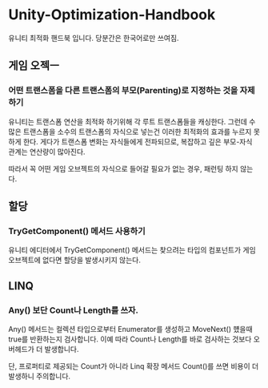 # Unity-Optimization-Handbook
유니티 최적화 핸드북 입니다. 당분간은 한국어로만 쓰여짐.


## 게임 오젝ㅡ

### 어떤 트랜스폼을 다른 트랜스폼의 부모(Parenting)로 지정하는 것을 자제하기
유니티는 트랜스폼 연산을 최적화 하기위해 각 루트 트랜스폼들을 캐싱한다.
그런데 수많은 트랜스폼을 소수의 트랜스폼의 자식으로 넣는건 이러한 최적화의 효과를 누르지 못하게 한다. 게다가 트랜스폼 변화는 자식들에게 전파되므로, 복잡하고 깊은 부모-자식 관계는 연산량이 많아진다.

따라서 꼭 어떤 게임 오브젝트의 자식으로 들어갈 필요가 없는 경우, 패런팅 하지 않는다.



## 할당

### TryGetComponent() 메서드 사용하기
유니티 에디터에서 TryGetComponent() 메서드는 찾으려는 타입의 컴포넌트가 게임 오브젝트에 없다면 할당을 발생시키지 않는다.

## LINQ

### Any() 보단 Count나 Length를 쓰자.
Any() 메서드는 컬렉션 타입으로부터 Enumerator를 생성하고 MoveNext() 헀을때 true를 반환하는지 검사합니다.
이예 따라 Count나 Length를 바로 검사하는 것보다 오버헤드가 더 발생합니다.

단, 프로퍼티로 제공되는 Count가 아니라 Linq 확장 메서드 Count()를 쓰면 비용이 더 발생하니 주의합니다.